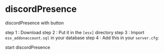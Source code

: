 # discordPresence
discordPresence with button


step 1 : Download 
step 2 : Put it in the `[esx]` directory
step 3 : Import `esx_addonaccount.sql` in your database
step 4 : Add this in your `server.cfg`:

start discordPresence

